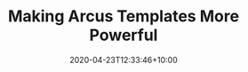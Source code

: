 ---
title: "Making Arcus Templates More Powerful"
date: 2020-04-23T12:33:46+10:00
description: Get started easily for building Web APIs and Azure Service Bus message pumps with Arcus Templates.
articleUrl: https://www.codit.eu/blog/making-arcus-templates-more-powerful/
---